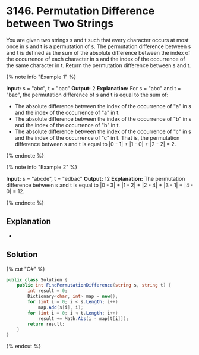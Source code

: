 # 3146. Permutation Difference between Two Strings

You are given two strings s and t such that every character occurs at most once in s and t is a permutation of s. The permutation difference between s and t is defined as the sum of the absolute difference between the index of the occurrence of each character in s and the index of the occurrence of the same character in t. Return the permutation difference between s and t.

{% note info "Example 1" %}

**Input:** s = "abc", t = "bac"
**Output:** 2
**Explanation:** For s = "abc" and t = "bac", the permutation difference of s and t is equal to the sum of:

- The absolute difference between the index of the occurrence of "a" in s and the index of the occurrence of "a" in t.
- The absolute difference between the index of the occurrence of "b" in s and the index of the occurrence of "b" in t.
- The absolute difference between the index of the occurrence of "c" in s and the index of the occurrence of "c" in t.
That is, the permutation difference between s and t is equal to |0 - 1| + |1 - 0| + |2 - 2| = 2.

{% endnote %}

{% note info "Example 2" %}

**Input:** s = "abcde", t = "edbac"
**Output:** 12
**Explanation:** The permutation difference between s and t is equal to |0 - 3| + |1 - 2| + |2 - 4| + |3 - 1| + |4 - 0| = 12.

{% endnote %}

## Explanation
-

## Solution
{% cut "C#" %}
```cs
public class Solution {
    public int FindPermutationDifference(string s, string t) {
        int result = 0;
        Dictionary<char, int> map = new();
        for (int i = 0; i < s.Length; i++)
            map.Add(s[i], i);
        for (int i = 0; i < t.Length; i++)
            result += Math.Abs(i - map[t[i]]);
        return result;
    }
}
```
{% endcut %}